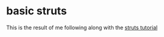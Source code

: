 # basic struts
This is the result of me following along with the [struts tutorial](https://struts.apache.org/getting-started/index.html)
